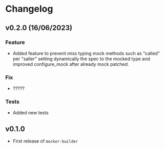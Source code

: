 # Changelog

<!--next-version-placeholder-->

## v0.2.0 (16/06/2023)

### Feature

- Added feature to prevent miss typing mock methods such as "called" per "saller" setting dynamically the spec to the mocked type and improved configure_mock after already mock patched.

### Fix

- ?????

### Tests

- Added new tests

## v0.1.0

- First release of `mocker-builder`